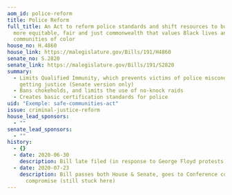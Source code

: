 ```yaml
---
aom_id: police-reform
title: Police Reform
full_title: An Act to reform police standards and shift resources to build a
  more equitable, fair and just commonwealth that values Black lives and
  communities of color
house_no: H.4860
house_link: https://malegislature.gov/Bills/191/H4860
senate_no: S.2820
senate_link: https://malegislature.gov/Bills/191/S2820
summary:
  - Limits Qualified Immunity, which prevents victims of police misconduct from
    getting justice (Senate version only)
  - Bans chokeholds, and limits the use of no-knock raids
  - Creates basic certification standards for police
uid: "Exemple: safe-communities-act"
issue: criminal-justice-reform
house_lead_sponsors:
  - ""
senate_lead_sponsors:
  - ""
history:
  - {}
  - date: 2020-06-30
    description: Bill late filed (in response to George Floyd protests)
  - date: 2020-07-23
    description: Bill passes both House & Senate, goes to Conference committee for
      compromise (still stuck here)
---
```

